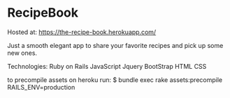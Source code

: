 # RecipeBook
Hosted at: https://the-recipe-book.herokuapp.com/

Just a smooth elegant app to share your favorite recipes and
pick up some new ones.

Technologies:
Ruby on Rails
JavaScript
Jquery
BootStrap
HTML
CSS

to precompile assets on heroku run:
$ bundle exec rake assets:precompile RAILS_ENV=production

